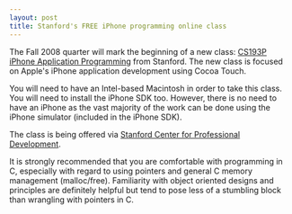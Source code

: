 ```yaml
---
layout: post
title: Stanford's FREE iPhone programming online class
---
```


The Fall 2008 quarter will mark the beginning of a new class: <a href="http://www.stanford.edu/class/cs193p/">CS193P iPhone Application Programming</a> from Stanford. The new class is focused on Apple's iPhone application development using Cocoa Touch.

You will need to have an Intel-based Macintosh in order to take this class. You will need to install the iPhone SDK too. However, there is no need to have an iPhone as the vast majority of the work can be done using the iPhone simulator (included in the iPhone SDK).

The class is being offered via <a href="http://scpd.stanford.edu/">Stanford Center for Professional Development</a>.

It is strongly recommended that you are comfortable with programming in C, especially with regard to using pointers and general C memory management (malloc/free). Familiarity with object oriented designs and principles are definitely helpful but tend to pose less of a stumbling block than wrangling with pointers in C.